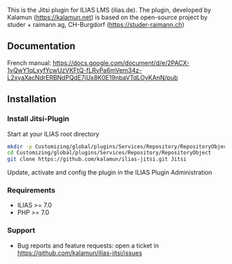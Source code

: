 This is the Jitsi plugin for ILIAS LMS (ilias.de).
The plugin, developed by Kalamun (https://kalamun.net) is based on the open-source project by studer + raimann ag, CH-Burgdorf (https://studer-raimann.ch)

## Documentation
French manual: https://docs.google.com/document/d/e/2PACX-1vQwY1qLxyfYcwUzVKFtQ-fLRvPa6mVem34z-L2xyaXacNdrERBNdPQdE7jUx8K0E19nbaVTdLOyKAnN/pub

## Installation

### Install Jitsi-Plugin
Start at your ILIAS root directory
```bash
mkdir -p Customizing/global/plugins/Services/Repository/RepositoryObject
cd Customizing/global/plugins/Services/Repository/RepositoryObject
git clone https://github.com/kalamun/ilias-jitsi.git Jitsi
```
Update, activate and config the plugin in the ILIAS Plugin Administration

### Requirements
* ILIAS >= 7.0
* PHP >= 7.0

### Support
* Bug reports and feature requests: open a ticket in https://github.com/kalamun/ilias-jitsi/issues
